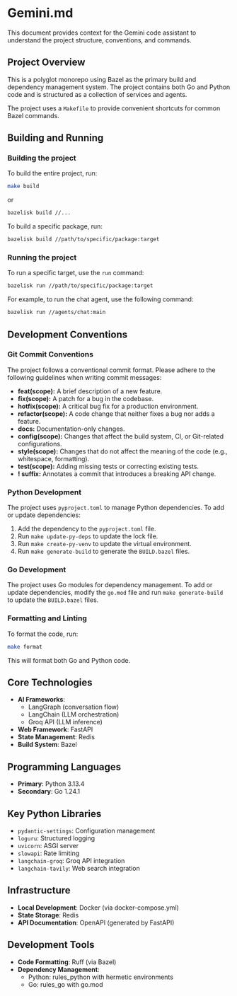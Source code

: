 # Gemini.md

This document provides context for the Gemini code assistant to understand the project structure, conventions, and commands.

## Project Overview

This is a polyglot monorepo using Bazel as the primary build and dependency management system. The project contains both Go and Python code and is structured as a collection of services and agents.

The project uses a `Makefile` to provide convenient shortcuts for common Bazel commands.

## Building and Running

### Building the project

To build the entire project, run:

```bash
make build
```

or

```bash
bazelisk build //...
```

To build a specific package, run:

```bash
bazelisk build //path/to/specific/package:target
```

### Running the project

To run a specific target, use the `run` command:

```bash
bazelisk run //path/to/specific/package:target
```

For example, to run the chat agent, use the following command:

```bash
bazelisk run //agents/chat:main
```

## Development Conventions

### Git Commit Conventions

The project follows a conventional commit format. Please adhere to the following guidelines when writing commit messages:

-   **feat(scope):** A brief description of a new feature.
-   **fix(scope):** A patch for a bug in the codebase.
-   **hotfix(scope):** A critical bug fix for a production environment.
-   **refactor(scope):** A code change that neither fixes a bug nor adds a feature.
-   **docs:** Documentation-only changes.
-   **config(scope):** Changes that affect the build system, CI, or Git-related configurations.
-   **style(scope):** Changes that do not affect the meaning of the code (e.g., whitespace, formatting).
-   **test(scope):** Adding missing tests or correcting existing tests.
-   **! suffix:** Annotates a commit that introduces a breaking API change.

### Python Development

The project uses `pyproject.toml` to manage Python dependencies. To add or update dependencies:

1.  Add the dependency to the `pyproject.toml` file.
2.  Run `make update-py-deps` to update the lock file.
3.  Run `make create-py-venv` to update the virtual environment.
4.  Run `make generate-build` to generate the `BUILD.bazel` files.

### Go Development

The project uses Go modules for dependency management. To add or update dependencies, modify the `go.mod` file and run `make generate-build` to update the `BUILD.bazel` files.

### Formatting and Linting

To format the code, run:

```bash
make format
```

This will format both Go and Python code.

## Core Technologies
- **AI Frameworks**:
  - LangGraph (conversation flow)
  - LangChain (LLM orchestration)
  - Groq API (LLM inference)
- **Web Framework**: FastAPI
- **State Management**: Redis
- **Build System**: Bazel

## Programming Languages
- **Primary**: Python 3.13.4
- **Secondary**: Go 1.24.1

## Key Python Libraries
- `pydantic-settings`: Configuration management
- `loguru`: Structured logging
- `uvicorn`: ASGI server
- `slowapi`: Rate limiting
- `langchain-groq`: Groq API integration
- `langchain-tavily`: Web search integration

## Infrastructure
- **Local Development**: Docker (via docker-compose.yml)
- **State Storage**: Redis
- **API Documentation**: OpenAPI (generated by FastAPI)

## Development Tools
- **Code Formatting**: Ruff (via Bazel)
- **Dependency Management**:
  - Python: rules_python with hermetic environments
  - Go: rules_go with go.mod
